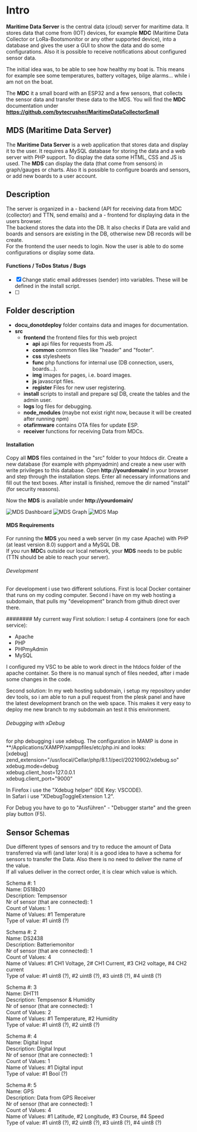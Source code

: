 # Intro
**Maritime Data Server** is the central data (cloud) server for maritime data. 
It stores data that come from (IOT) devices, for example **MDC** (Maritime Data Collector or LoRa-Bootsmonitor or any other supported device), into a database and gives the user a GUI to show the data and do some configurations.
Also it is possible to receive notifications about configured sensor data.

The initial idea was, to be able to see how healthy my boat is.
This means for example see some temperatures, battery voltages, bilge alarms... while i am not on the boat.

The **MDC** it a small board with an ESP32 and a few sensors, that collects the sensor data and transfer these data to the MDS.
You will find the **MDC** documentation under **https://github.com/bytecrusher/MaritimeDataCollectorSmall**

## **MDS** (Maritime Data Server)

The **Maritime Data Server** is a web application that stores data and display it to the user.
It requires a MySQL database for storing the data and a web server with PHP support. To display the data some HTML, CSS and JS is used.
The **MDS** can display the data (that come from sensors) in graph/gauges or charts.
Also it is possible to configure boards and sensors, or add new boards to a user account.

## Description
The server is organized in a
     - backend (API for receiving data from MDC (collector) and TTN, send emails) and a
     - frontend for displaying data in the users browser.  
The backend stores the data into the DB. It also checks if Data are valid and boards and sensors are existing in the DB, otherwise new DB records will be create.  
For the frontend the user needs to login. Now the user is able to do some configurations or display some data.

#### Functions / ToDos Status / Bugs
- [x] Change static email addresses (sender) into variables. These will be defined in the install script.
- [ ] 

## Folder description

- **docu_donotdeploy** folder contains data and images for documentation.
- **src**
     - **frontend** the frontend files for this web project
          - **api** api files for requests from JS.
          - **common** common files like "header" and "footer".
          - **css** stylesheets
          - **func** php functions for internal use (DB connection, users, boards...).
          - **img** images for pages, i.e. board images.
          - **js** javascript files.
          - **register** Files for new user registering.
     - **install** scripts to install and prepare sql DB, create the tables and the admin user.
     - **logs** log files for debugging.
     - **node_modules** (maybe not exist right now, because it will be created after running npm)
     - **otafirmware** contains OTA files for update ESP.
     - **receiver** functions for receiving Data from MDCs.


#### Installation
Copy all **MDS** files contained in the "src" folder to your htdocs dir.
Create a new database (for example with phpmyadmin) and create a new user with write privileges to this database.
Open **http://yourdomain/** in your browser and step through the installation steps.
Enter all necessary informations and fill out the text boxes.
After install is finished, remove the dir named "install" (for security reasons).

Now the **MDS** is available under **http://yourdomain/**

![MDS Dashboard](docu_donotdeploy/images/MDS_Dashboard.png)
![MDS Graph](docu_donotdeploy/images/MDS_Graph.png)
![MDS Map](docu_donotdeploy/images/MDS_Map.png)

#### MDS Requirements
For running the **MDS** you need a web server (in my case Apache) with PHP (at least version 8.0) support and a MySQL DB.  
If you run **MDC**s outside our local network, your **MDS** needs to be public (TTN should be able to reach your server).

###### Development
For development i use two different solutions.
First is local Docker container that runs on my coding computer.
Second i have on my web hosting a subdomain, that pulls my "development" branch from github direct over there.

######## My current way
First solution:
I setup 4 containers (one for each service):
- Apache
- PHP
- PHPmyAdmin
- MySQL

I configured my VSC to be able to work direct in the htdocs folder of the apache container.
So there is no manual synch of files needed, after i made some changes in the code.

Second solution:
In my web hosting subdomain, i setup my repository under dev tools, so i am able to run a pull request from the plesk panel and have the latest development branch on the web space.
This makes it very easy to deploy me new branch to my subdomain an test it this environment.

###### Debugging with xDebug
for php debugging i use xdebug.
The configuration in MAMP is done in **/Applications/XAMPP/xamppfiles/etc/php.ini and looks:  
[xdebug]  
zend_extension="/usr/local/Cellar/php/8.1.1/pecl/20210902/xdebug.so"  
xdebug.mode=debug  
xdebug.client_host=127.0.0.1  
xdebug.client_port="9000"  

In Firefox i use the "Xdebug helper" (IDE Key: VSCODE).  
In Safari i use "XDebugToggleExtension 1.2".

For Debug you have to go to "Ausführen" - "Debugger starte" and the green play button (F5).

## Sensor Schemas
Due different types of sensors and try to reduce the amount of Data transferred via wifi (and later lora) it is a good idea to have a schema for sensors to transfer the Data.
Also there is no need to deliver the name of the value.  
If all values deliver in the correct order, it is clear which value is which.

Schema #: 1  
Name: DS18b20  
Description: Tempsensor  
Nr of sensor (that are connected): 1  
Count of Values: 1  
Name of Values: #1 Temperature  
Type of value: #1 uint8 (?)  

Schema #: 2  
Name: DS2438  
Description: Batteriemonitor  
Nr of sensor (that are connected): 1  
Count of Values: 4  
Name of Values: #1 CH1 Voltage, 2# CH1 Current, #3 CH2 voltage, #4 CH2 current  
Type of value: #1 uint8 (?), #2 uint8 (?), #3 uint8 (?), #4 uint8 (?)  

Schema #: 3  
Name: DHT11  
Description: Tempsensor & Humidity  
Nr of sensor (that are connected): 1  
Count of Values: 2  
Name of Values: #1 Temperature, #2 Humidity  
Type of value: #1 uint8 (?), #2 uint8 (?)  

Schema #: 4  
Name: Digital Input  
Description: Digital Input  
Nr of sensor (that are connected): 1  
Count of Values: 1  
Name of Values: #1 Digital input  
Type of value: #1 Bool (?)  

Schema #: 5  
Name: GPS  
Description: Data from GPS Receiver  
Nr of sensor (that are connected): 1  
Count of Values: 4  
Name of Values: #1 Latitude, #2 Longitude, #3 Course, #4 Speed  
Type of value: #1 uint8 (?), #2 uint8 (?), #3 uint8 (?), #4 uint8 (?)  
